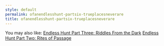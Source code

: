 ```yaml
---
style: default
permalink: ofanendlesshunt-partsix-trueplacesneverare
title: ofanendlesshunt-partsix-trueplacesneverare
---
```

You may also like:
[Endless Hunt Part Three: Riddles From the Dark](http://scp-wiki.net/ofanendlesshunt-partthree-riddlesfromthedark)
[Endless Hunt Part Two: Rites of Passage](http://scp-wiki.net/ofanendlesshunt-parttwo-rites-of-passage)